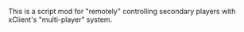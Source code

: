 This is a script mod for \"remotely\" controlling secondary players with xClient's \"multi-player\" system.
